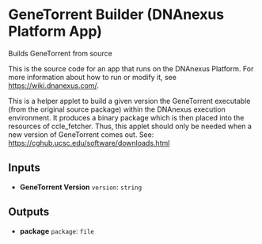 <!-- dx-header -->
# GeneTorrent Builder (DNAnexus Platform App)

Builds GeneTorrent from source

This is the source code for an app that runs on the DNAnexus Platform.
For more information about how to run or modify it, see
https://wiki.dnanexus.com/.
<!-- /dx-header -->

This is a helper applet to build a given version the GeneTorrent executable
(from the original source package) within the DNAnexus execution environment.
It produces a binary package which is then placed into the resources of
ccle_fetcher. Thus, this applet should only be needed when a new version of
GeneTorrent comes out. See: https://cghub.ucsc.edu/software/downloads.html

<!--
TODO: This app directory was automatically generated by dx-app-wizard;
please edit this Readme.md file to include essential documentation about
your app that would be helpful to users. (Also see the
Readme.developer.md.) Once you're done, you can remove these TODO
comments.

For more info, see https://wiki.dnanexus.com/Developer-Portal.
-->

<!--
TODO: Fill in additional info about how to use each input and output
below.
-->

## Inputs

* **GeneTorrent Version** ``version``: ``string``

## Outputs

* **package** ``package``: ``file``
